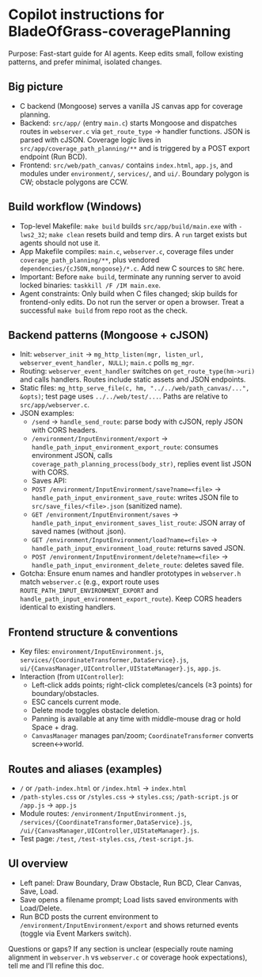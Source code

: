 # Copilot instructions for BladeOfGrass-coveragePlanning

Purpose: Fast-start guide for AI agents. Keep edits small, follow existing patterns, and prefer minimal, isolated changes.

## Big picture
- C backend (Mongoose) serves a vanilla JS canvas app for coverage planning.
- Backend: `src/app/` (entry `main.c`) starts Mongoose and dispatches routes in `webserver.c` via `get_route_type` → handler functions. JSON is parsed with cJSON. Coverage logic lives in `src/app/coverage_path_planning/**` and is triggered by a POST export endpoint (Run BCD).
- Frontend: `src/web/path_canvas/` contains `index.html`, `app.js`, and modules under `environment/`, `services/`, and `ui/`. Boundary polygon is CW; obstacle polygons are CCW.

## Build workflow (Windows)
- Top-level Makefile: `make build` builds `src/app/build/main.exe` with `-lws2_32`; `make clean` resets build and temp dirs. A `run` target exists but agents should not use it.
- App Makefile compiles: `main.c`, `webserver.c`, coverage files under `coverage_path_planning/**`, plus vendored `dependencies/{cJSON,mongoose}/*.c`. Add new C sources to `SRC` here.
- Important: Before `make build`, terminate any running server to avoid locked binaries: `taskkill /F /IM main.exe`.
- Agent constraints: Only build when C files changed; skip builds for frontend-only edits. Do not run the server or open a browser. Treat a successful `make build` from repo root as the check.

## Backend patterns (Mongoose + cJSON)
- Init: `webserver_init` → `mg_http_listen(mgr, listen_url, webserver_event_handler, NULL)`; `main.c` polls `mg_mgr`.
- Routing: `webserver_event_handler` switches on `get_route_type(hm->uri)` and calls handlers. Routes include static assets and JSON endpoints.
- Static files: `mg_http_serve_file(c, hm, "../../web/path_canvas/...", &opts)`; test page uses `../../web/test/...`. Paths are relative to `src/app/webserver.c`.
- JSON examples:
  - `/send` → `handle_send_route`: parse body with cJSON, reply JSON with CORS headers.
  - `/environment/InputEnvironment/export` → `handle_path_input_environment_export_route`: consumes environment JSON, calls `coverage_path_planning_process(body_str)`, replies event list JSON with CORS.
  - Saves API:
  - `POST /environment/InputEnvironment/save?name=<file>` → `handle_path_input_environment_save_route`: writes JSON file to `src/save_files/<file>.json` (sanitized name).
  - `GET /environment/InputEnvironment/saves` → `handle_path_input_environment_saves_list_route`: JSON array of saved names (without .json).
  - `GET /environment/InputEnvironment/load?name=<file>` → `handle_path_input_environment_load_route`: returns saved JSON.
  - `POST /environment/InputEnvironment/delete?name=<file>` → `handle_path_input_environment_delete_route`: deletes saved file.
- Gotcha: Ensure enum names and handler prototypes in `webserver.h` match `webserver.c` (e.g., export route uses `ROUTE_PATH_INPUT_ENVIRONMENT_EXPORT` and `handle_path_input_environment_export_route`). Keep CORS headers identical to existing handlers.

## Frontend structure & conventions
- Key files: `environment/InputEnvironment.js`, `services/{CoordinateTransformer,DataService}.js`, `ui/{CanvasManager,UIController,UIStateManager}.js`, `app.js`.
- Interaction (from `UIController`):
  - Left-click adds points; right-click completes/cancels (≥3 points) for boundary/obstacles.
  - ESC cancels current mode.
  - Delete mode toggles obstacle deletion.
  - Panning is available at any time with middle-mouse drag or hold Space + drag.
  - `CanvasManager` manages pan/zoom; `CoordinateTransformer` converts screen↔world.

## Routes and aliases (examples)
- `/` or `/path-index.html` or `/index.html` → `index.html`
- `/path-styles.css` or `/styles.css` → `styles.css`; `/path-script.js` or `/app.js` → `app.js`
- Module routes: `/environment/InputEnvironment.js`, `/services/{CoordinateTransformer,DataService}.js`, `/ui/{CanvasManager,UIController,UIStateManager}.js`.
- Test page: `/test`, `/test-styles.css`, `/test-script.js`.

## UI overview
- Left panel: Draw Boundary, Draw Obstacle, Run BCD, Clear Canvas, Save, Load.
- Save opens a filename prompt; Load lists saved environments with Load/Delete.
- Run BCD posts the current environment to `/environment/InputEnvironment/export` and shows returned events (toggle via Event Markers switch).

Questions or gaps? If any section is unclear (especially route naming alignment in `webserver.h` vs `webserver.c` or coverage hook expectations), tell me and I’ll refine this doc.
